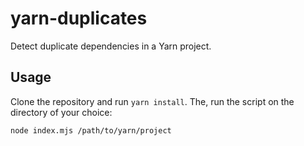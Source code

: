 # yarn-duplicates

Detect duplicate dependencies in a Yarn project.

## Usage

Clone the repository and run `yarn install`. The, run the script on the directory of your choice:

```sh
node index.mjs /path/to/yarn/project
```
